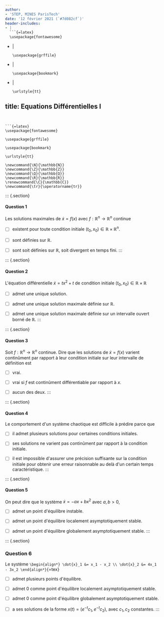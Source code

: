 ```yaml
---
author:
- 'STEP, MINES ParisTech'
date: '12 février 2021 (`#7d082cf`)'
header-includes:
- |
  ```{=latex}
  \usepackage{fontawesome}
  ```
- |
  ```{=latex}
  \usepackage{grffile}
  ```
- |
  ```{=latex}
  \usepackage{bookmark}
  ```
- |
  ```{=latex}
  \urlstyle{tt}
  ```
title: Equations Différentielles I
---
```


```{=latex}
\usepackage{fontawesome}
```

```{=latex}
\usepackage{grffile}
```

```{=latex}
\usepackage{bookmark}
```

```{=latex}
\urlstyle{tt}
```

```{=tex}
\newcommand{\N}{\mathbb{N}}
\newcommand{\Z}{\mathbb{Z}}
\newcommand{\Q}{\mathbb{Q}}
\newcommand{\R}{\mathbb{R}}
\renewcommand{\C}{\mathbb{C}}
\newcommand{\tr}{\operatorname{tr}}
```
::: {.section}
#### Question 1

Les solutions maximales de $\dot{x} = f(x)$ avec
$f:\mathbb{R}^n\to\mathbb{R}^n$ continue

-   [ ] existent pour toute condition initiale
    $(t_0,x_0)\in\mathbb{R}\times \mathbb{R}^n$.

-   [ ] sont définies sur $\mathbb{R}$.

-   [ ] sont soit définies sur $\mathbb{R}$, soit divergent en temps
    fini.
:::

::: {.section}
#### Question 2

L'équation différentielle $\dot{x} = tx^2 +t$ de condition initiale
$(t_0,x_0)\in\mathbb{R}\times \mathbb{R}$

-   [ ] admet une unique solution.

-   [ ] admet une unique solution maximale définie sur $\mathbb{R}$.

-   [ ] admet une unique solution maximale définie sur un intervalle
    ouvert borné de $\mathbb{R}$.
:::

::: {.section}
#### Question 3

Soit $f: \mathbb{R}^n \to \mathbb{R}^n$ continue. Dire que les solutions
de $\dot{x}=f(x)$ varient continûment par rapport à leur condition
initiale sur leur intervalle de définition est

-   [ ] vrai.

-   [ ] vrai si $f$ est continûment différentiable par rapport à $x$.

-   [ ] aucun des deux.
:::

::: {.section}
#### Question 4

Le comportement d'un système chaotique est difficile à prédire parce que

-   [ ] il admet plusieurs solutions pour certaines conditions
    initiales.

-   [ ] ses solutions ne varient pas continûment par rapport à la
    condition initiale.

-   [ ] il est impossible d'assurer une précision suffisante sur la
    condition initiale pour obtenir une erreur raisonnable au delà d'un
    certain temps caractéristique.
:::

::: {.section}
#### Question 5

On peut dire que le système $\dot{x} = - a x + bx^2$ avec $a,b>0$,

-   [ ] admet un point d'équilibre instable.

-   [ ] admet un point d'équilibre localement asymptotiquement stable.

-   [ ] admet un point d'équilibre globalement asymptotiquement stable.
:::

::: {.section}
### Question 6

Le système `\begin{align*}
\dot{x}_1 &= x_1 - x_2 \\
\dot{x}_2 &= 4x_1 - 3x_2
\end{align*}`{=tex}

-   [ ] admet plusieurs points d'équilibre.

-   [ ] admet 0 comme point d'équilibre localement asymptotiquement
    stable.

-   [ ] admet 0 comme point d'équilibre globalement asymptotiquement
    stable.

-   [ ] a ses solutions de la forme $x(t) = (e^{-t}c_1,e^{-t}c_2)$, avec
    $c_1,c_2$ constantes.
:::
